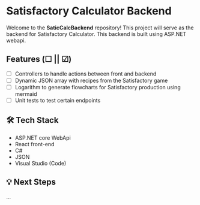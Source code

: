 # Satisfactory Calculator Backend

Welcome to the **SaticCalcBackend** repository! This project will serve as the backend for Satisfactory Calculator. This backend is built using ASP.NET webapi.

## Features (☐ || ☑)
- ☐ Controllers to handle actions between front and backend
- ☐ Dynamic JSON array with recipes from the Satisfactory game
- ☐ Logarithm to generate flowcharts for Satisfactory production using mermaid
- ☐ Unit tests to test certain endpoints

## 🛠️ Tech Stack
- ASP.NET core WebApi
- React front-end
- C#
- JSON
- Visual Studio (Code)

## 💡 Next Steps
...
